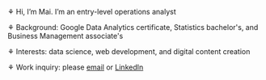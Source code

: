 <p>⚘ Hi, I’m Mai. I’m an entry-level operations analyst</p>
<p>⚘ Background: Google Data Analytics certificate, Statistics bachelor's, and Business Management associate's</p>
<p>⚘ Interests: data science, web development, and digital content creation</p>
<p>⚘ Work inquiry: please <a href="mailto:maiqhadata@gmail.com">email</a> or <a href="http://www.linkedin.com/in/maiqha">LinkedIn</a></p>
<!---
maiqhadata/maiqhadata is a ✨ special ✨ repository because its `README.md` (this file) appears on your GitHub profile.
You can click the Preview link to take a look at your changes.
--->

